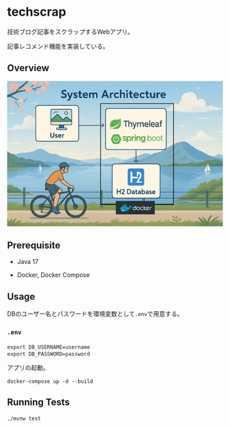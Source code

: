 # techscrap

技術ブログ記事をスクラップするWebアプリ。

記事レコメンド機能を実装している。

## Overview

![overview.png](img/overview.png)

## Prerequisite

- Java 17

- Docker, Docker Compose

## Usage

DBのユーザー名とパスワードを環境変数として`.env`で用意する。

### `.env`

```
export DB_USERNAME=username
export DB_PASSWORD=password
```

アプリの起動。

```
docker-compose up -d --build
```

## Running Tests

```
./mvnw test
```